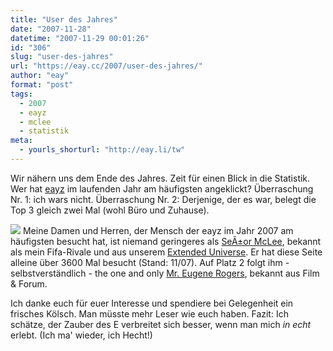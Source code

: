 ```yaml
---
title: "User des Jahres"
date: "2007-11-28"
datetime: "2007-11-29 00:01:26"
id: "306"
slug: "user-des-jahres"
url: "https://eay.cc/2007/user-des-jahres/"
author: "eay"
format: "post"
tags:
  - 2007
  - eayz
  - mclee
  - statistik
meta:
  - yourls_shorturl: "http://eay.li/tw"
---
```


Wir nähern uns dem Ende des Jahres. Zeit für einen Blick in die Statistik. Wer hat [eayz](http://eay.cc/) im laufenden Jahr am häufigsten angeklickt? Überraschung Nr. 1: ich wars nicht. Überraschung Nr. 2: Derjenige, der es war, belegt die Top 3 gleich zwei Mal (wohl Büro und Zuhause).

![](/uploads/2007/userdesjahres.gif) Meine Damen und Herren, der Mensch der eayz im Jahr 2007 am häufigsten besucht hat, ist niemand geringeres als [SeÃ±or McLee](http://twitter.com/The_McLee), bekannt als mein Fifa-Rivale und aus unserem [Extended Universe](http://eay.cc/artikel/writingforce/). Er hat diese Seite alleine über 3600 Mal besucht (Stand: 11/07). Auf Platz 2 folgt ihm - selbstverständlich - the one and only [Mr. Eugene Rogers](http://eay.cc/board/profile.php?f=1&id=15), bekannt aus Film & Forum.

Ich danke euch für euer Interesse und spendiere bei Gelegenheit ein frisches Kölsch. Man müsste mehr Leser wie euch haben. Fazit: Ich schätze, der Zauber des E verbreitet sich besser, wenn man mich _in echt_ erlebt. (Ich ma' wieder, ich Hecht!)
